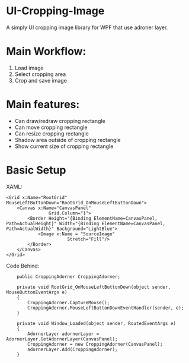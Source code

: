 # UI-Cropping-Image
A simply UI cropping image library for WPF that use adroner layer.

# Main Workflow:
1. Load image
2. Select cropping area
3. Crop and save image

# Main features:
 * Can draw/redraw cropping rectangle
 * Can move cropping rectangle
 * Can resize cropping rectangle
 * Shadow area outside of cropping rectangle
 * Show current size of cropping rectangle
 
 
 # Basic Setup
 
 XAML:
     
    <Grid x:Name="RootGrid" MouseLeftButtonDown="RootGrid_OnMouseLeftButtonDown">
        <Canvas x:Name="CanvasPanel"
                    Grid.Column="1">
            <Border Height="{Binding ElementName=CanvasPanel, Path=ActualHeight}" Width="{Binding ElementName=CanvasPanel, Path=ActualWidth}" Background="LightBlue">
                <Image x:Name = "SourceImage"
                           Stretch="Fill"/>
            </Border>
        </Canvas>
    </Grid>
    
Code Behind: 
    
        public CroppingAdorner CroppingAdorner;

        private void RootGrid_OnMouseLeftButtonDown(object sender, MouseButtonEventArgs e)
        {
            CroppingAdorner.CaptureMouse();
            CroppingAdorner.MouseLeftButtonDownEventHandler(sender, e);
        }

        private void Window_Loaded(object sender, RoutedEventArgs e)
        {
            AdornerLayer adornerLayer = AdornerLayer.GetAdornerLayer(CanvasPanel);
            CroppingAdorner = new CroppingAdorner(CanvasPanel);
            adornerLayer.Add(CroppingAdorner);
        }
